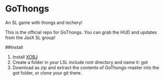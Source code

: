 # GoThongs
An SL game with thongs and lechery!

This is the official repo for GoThongs. You can grab the HUD and updates from the JasX SL group!

##Install

1. Install [XOBJ](https://github.com/JasXSL/SL-XOBJ)
2. Create a folder in your LSL include root directory and name it: got
3. Download as zip and extract the contents of GoThongs-master into the got folder, or clone your git there.
